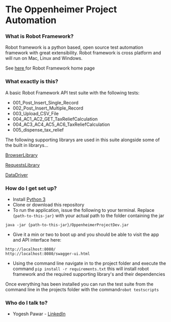 # The Oppenheimer Project Automation


### What is Robot Framework? ###

Robot framework is a python based, open source test automation framework with great extensibility. Robot framework is cross platform and will run on Mac, Linux and Windows. 

See [here ](https://robotframework.org/)for Robot Framework home page


### What exactly is this? ###

A basic Robot Framework API test suite with the following tests:

* 001_Post_Insert_Single_Record
* 002_Post_Insert_Multiple_Record
* 003_Upload_CSV_File
* 004_AC1_AC2_GET_TaxReliefCalculation
* 004_AC3_AC4_AC5_AC6_TaxReliefCalculation
* 005_dispense_tax_relief

The following supporting librarys are used in this suite alongside some of the built in librarys...

[BrowserLibrary](https://github.com/MarketSquare/robotframework-browser)

[RequestsLibrary](https://github.com/bulkan/robotframework-requests)
  
[DataDriver](https://github.com/Snooz82/robotframework-datadriver)



### How do I get set up? ###

* Install [Python 3](https://python.org/)
* Clone or download this repository
* To run the application, issue the following to your terminal. Replace `{path-to-this-jar}` with your actual path to the folder containing the jar 
```
java -jar {path-to-this-jar}/OppenheimerProjectDev.jar
```
* Give it a min or two to boot up and you should be able to visit the app and API interface here:
```
http://localhost:8080/
http://localhost:8080/swagger-ui.html
```
* Using the command line navigate in to the project folder and execute the command ```pip install -r requirements.txt``` this will install robot framework and the required supporting library's and their dependencies

Once everything has been installed you can run the test suite from the command line in the projects folder with the command```robot testscripts``` 



### Who do I talk to? ###

* Yogesh Pawar - [LinkedIn](https://www.linkedin.com/in/yogesh-pawar-73a99856/)
